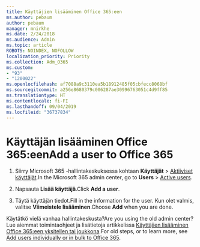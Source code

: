```yaml
---
title: Käyttäjien lisääminen Office 365:een
ms.author: pebaum
author: pebaum
manager: mnirkhe
ms.date: 2/24/2018
ms.audience: Admin
ms.topic: article
ROBOTS: NOINDEX, NOFOLLOW
localization_priority: Priority
ms.collection: Adm_O365
ms.custom:
- "93"
- "1200022"
ms.openlocfilehash: af7088a9c3110ea5b18912485f05cbfecc8068bf
ms.sourcegitcommit: a256e8680379c006287ae30996763051c4d9ff85
ms.translationtype: HT
ms.contentlocale: fi-FI
ms.lasthandoff: 09/04/2019
ms.locfileid: "36737834"
---
```

# <a name="add-a-user-to-office-365"></a><span data-ttu-id="3de35-102">Käyttäjän lisääminen Office 365:een</span><span class="sxs-lookup"><span data-stu-id="3de35-102">Add a user to Office 365</span></span>

1. <span data-ttu-id="3de35-103">Siirry Microsoft 365 -hallintakeskuksessa kohtaan **Käyttäjät** >  [ Aktiiviset käyttäjät](https://admin.microsoft.com/Adminportal/Home?source=applauncher#/users).</span><span class="sxs-lookup"><span data-stu-id="3de35-103">In the Microsoft 365 admin center, go to **Users** >  [Active users](https://admin.microsoft.com/Adminportal/Home?source=applauncher#/users).</span></span>

2. <span data-ttu-id="3de35-104">Napsauta **Lisää käyttäjä**.</span><span class="sxs-lookup"><span data-stu-id="3de35-104">Click **Add a user**.</span></span>

3. <span data-ttu-id="3de35-105">Täytä käyttäjän tiedot.</span><span class="sxs-lookup"><span data-stu-id="3de35-105">Fill in the information for the user.</span></span> <span data-ttu-id="3de35-106">Kun olet valmis, valitse **Viimeistele lisääminen**.</span><span class="sxs-lookup"><span data-stu-id="3de35-106">Choose **Add** when you are done.</span></span>

<span data-ttu-id="3de35-107">Käytätkö vielä vanhaa hallintakeskusta?</span><span class="sxs-lookup"><span data-stu-id="3de35-107">Are you using the old admin center?</span></span> <span data-ttu-id="3de35-108">Lue aiemmat toimintaohjeet ja lisätietoja artikkelissa [Käyttäjien lisääminen Office 365:een yksitellen tai joukkona](https://docs.microsoft.com/office365/admin/add-users/add-users).</span><span class="sxs-lookup"><span data-stu-id="3de35-108">For old steps, or to learn more, see [ Add users individually or in bulk to Office 365](https://docs.microsoft.com/office365/admin/add-users/add-users).</span></span>
  